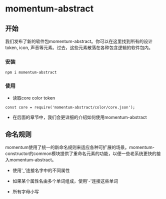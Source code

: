 # momentum-abstract

## 开始

我们发布了新的软件包momentum-abstract。你可以在这里找到所有的设计token, icon, 声音等元素。过去，这些元素散落在各种包含逻辑的软件包内。

### 安装

```
npm i momentum-abstract
```

### 使用

+ 读取core color token

```
const core = require('momentum-abstract/color/core.json');
```

+ 在后面的章节中，我们会更详细的介绍如何使用momentum-abstract

## 命名规则

momentum使用了统一的新命名规则来适应各种可扩展的场景。momentum-constructor的common模块提供了重命名元素的功能，以便一些老系统更快的接入momentum-abstract。

+ 使用'_'连接名字中的不同属性

+ 如果某个属性名由多个单词组成，使用'-'连接这些单词

+ 所有字母小写


